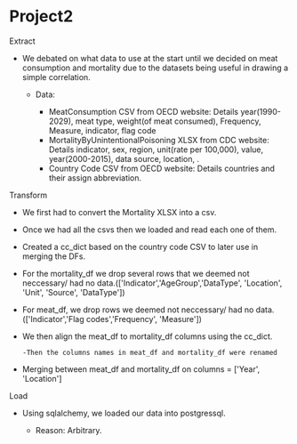 # Project2

Extract

- We debated on what data to use at the start until we decided on meat consumption and mortality due to the datasets being useful in drawing a simple correlation.

  - Data:

    - MeatConsumption CSV from OECD website: Details year(1990-2029), meat type, weight(of meat consumed), Frequency, Measure, indicator, flag code
    - MortalityByUnintentionalPoisoning XLSX from CDC website: Details indicator, sex, region, unit(rate per 100,000), value, year(2000-2015), data source, location, .
    - Country Code CSV from OECD website: Details countries and their assign abbreviation.

Transform

- We first had to convert the Mortality XLSX into a csv.
  
- Once we had all the csvs then we loaded and read each one of them.
  
- Created a cc_dict based on the country code CSV to later use in merging the DFs.
  
- For the mortality_df we drop several rows that we deemed not neccessary/ had no data.(['Indicator','AgeGroup','DataType', 'Location', 'Unit', 'Source', 'DataType'])
  
- For meat_df, we drop rows we deemed not neccessary/ had no data. (['Indicator','Flag codes','Frequency', 'Measure'])
  
- We then align the meat_df to mortality_df columns using the cc_dict.
  
      -Then the columns names in meat_df and mortality_df were renamed

- Merging between meat_df and mortality_df on columns = ['Year', 'Location']
  
Load

- Using sqlalchemy, we loaded our data into postgressql.

  - Reason: Arbitrary.
